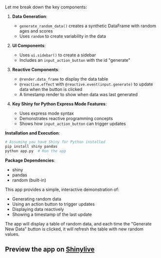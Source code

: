 Let me break down the key components:

1. **Data Generation**: 
   - `generate_random_data()` creates a synthetic DataFrame with random ages and scores
   - Uses `random` to create variability in the data

2. **UI Components**:
   - Uses `ui.sidebar()` to create a sidebar
   - Includes an `input_action_button` with the id "generate"

3. **Reactive Components**:
   - `@render.data_frame` to display the data table
   - `@reactive.effect` with `@reactive.event(input.generate)` to update data when the button is clicked
   - A timestamp render to show when data was last generated

4. **Key Shiny for Python Express Mode Features**:
   - Uses express mode syntax
   - Demonstrates reactive programming concepts
   - Shows how `input_action_button` can trigger updates

**Installation and Execution**:
```bash
# Assuming you have Shiny for Python installed
pip install shiny pandas
python app.py  # Run the app
```

**Package Dependencies**:
- shiny
- pandas
- random (built-in)

This app provides a simple, interactive demonstration of:
- Generating random data
- Using an action button to trigger updates
- Displaying data reactively
- Showing a timestamp of the last update

The app will display a table of random data, and each time the "Generate New Data" button is clicked, it will refresh the table with new random values.
## Preview the app on [Shinylive](https://shinylive.io/py/app/#h=0&code=NobwRAdghgtgpmAXAAjFADugdOgnmAGlQGMB7CAFzkqVQEsZ1SAnC5ZqCAE1JgB0IDJq2TpOXKAGdkU0VwEAzZr2SSAFnQi5kQlm2ZwoxCnQBucRcpiqNWrHAAe6A5Om6Rm9AFcKRL3SIDbjhmAQEAYmQAYQMoKlVcSjU4E2JkCQooAS44BWQAc2oQuLgAfQ5uXlKMqAAKAEpEAWQW5D4wdvaAcSKOeKh2cRUAETioADEOeGQAdzoKNVVeOFVYdAAbFZqsTo6OiFb2FK9mA-QuLFHMydg4WpBmw9aAcgA5W+eUYGeAQXW6YhwZ5EZ4AIVIACNgchnlE1FBmP8gSDRqY6Fxoc8AKLmZ4AXQIjyeMJ+hU+yGAFR4MCwVM0FFqACYAAxEABsAFZ6sgFCxkKUdAcKoValyCUSns8AMpkAzkylDGl0yi1Nms5AARmZzO5vOY-MFgwgIrFEoAvvUwhBIgBJQQmKD-ABeKwWWzG2TGyAAvAVeiVyorqmMGlbIjFDPE3cgAKo22bzRacGTGOjkZAQnwUcgCfw4KCFUqkdAUSS1EwUTbe9oAJUVyCuAx6EGK2dCYEtEAEcwWyDzknRcAhCIaTQOrTznh8pSMJnIpUzFGzEFq7UKLb6FkIbTAzdbK1ecBmDY9HbDyBr1By+ujNWQmQhmwEAAEgtesDVSkpbtlcuk6JIGxQLgwaZKOEoGBQJwHDU56XrOZgrLkChwMY96kH25wlOkXozMkByLsuOjSMQ-zEAA1nA8gQK+hipuY9gKChxgvrE9FwPY5gqlOFBYOu+6djkeSlOB44tPk6yQo6OGZBKd6+vxm6BpUMCgXUnYRMgADyJZptA6woD8XBcDI96OGwpA+N4bDZjYpDHnh1AyQMMyyOsUhsIpJTUbRwTMFgVAOBQv55CY8CSJkjCiYcPF8f6VANC04axP06RwOgV7UMQuAQccpw8u0jbIO5EV+hu3kyBQKAgOcWAACoMHAEVrFgED2Q0ZrtGAZpEOA0DwLQYAGAAjv4BjwJQkgBUF25gGQlDUBQg0CDAcQbKQlZ0BCAgQF4jA5RAYjcFIVrEsS3V4kAA)
